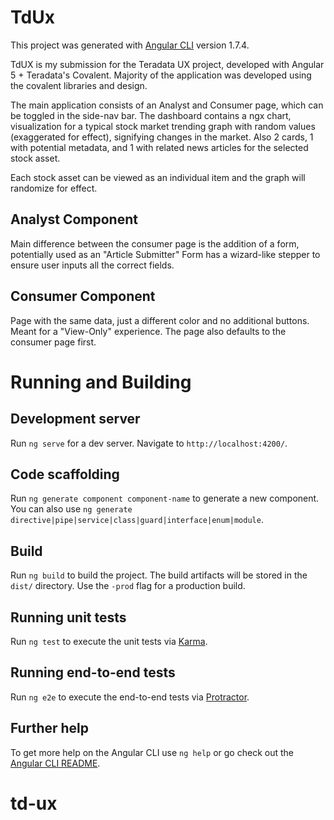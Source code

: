 # TdUx

This project was generated with [Angular CLI](https://github.com/angular/angular-cli) version 1.7.4.

TdUX is my submission for the Teradata UX project, developed with Angular 5 + Teradata's Covalent. Majority of the application was developed using the covalent libraries and design.

The main application consists of an Analyst and Consumer page, which can be toggled in the side-nav bar. The dashboard contains a ngx chart, visualization for a typical stock market trending graph with random values (exaggerated for effect), signifying changes in the market. Also 2 cards, 1 with potential metadata, and 1 with related news articles for the selected stock asset. 

Each stock asset can be viewed as an individual item and the graph will randomize for effect.

## Analyst Component

Main difference between the consumer page is the addition of a form, potentially used as an "Article Submitter" Form has a wizard-like stepper to ensure user inputs all the correct fields.

## Consumer Component

Page with the same data, just a different color and no additional buttons. Meant for a "View-Only" experience. The page also defaults to the consumer page first. 


# Running and Building

## Development server

Run `ng serve` for a dev server. Navigate to `http://localhost:4200/`.

## Code scaffolding

Run `ng generate component component-name` to generate a new component. You can also use `ng generate directive|pipe|service|class|guard|interface|enum|module`.

## Build

Run `ng build` to build the project. The build artifacts will be stored in the `dist/` directory. Use the `-prod` flag for a production build.

## Running unit tests

Run `ng test` to execute the unit tests via [Karma](https://karma-runner.github.io).

## Running end-to-end tests

Run `ng e2e` to execute the end-to-end tests via [Protractor](http://www.protractortest.org/).

## Further help

To get more help on the Angular CLI use `ng help` or go check out the [Angular CLI README](https://github.com/angular/angular-cli/blob/master/README.md).
# td-ux
